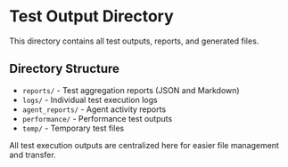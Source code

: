 # Test Output Directory

This directory contains all test outputs, reports, and generated files.

## Directory Structure

- `reports/` - Test aggregation reports (JSON and Markdown)
- `logs/` - Individual test execution logs
- `agent_reports/` - Agent activity reports
- `performance/` - Performance test outputs
- `temp/` - Temporary test files

All test execution outputs are centralized here for easier file management and transfer.